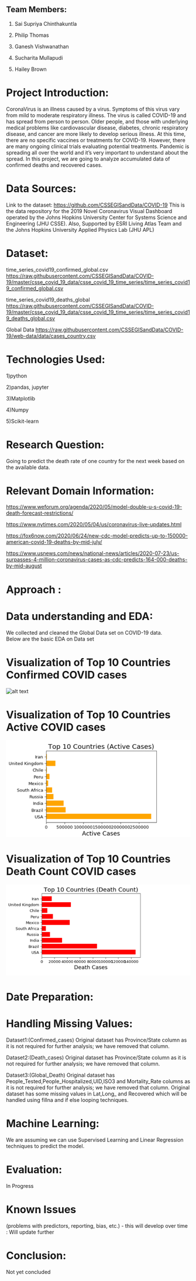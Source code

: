## Team Members: 
1. Sai Supriya Chinthakuntla

2. Philip Thomas

3. Ganesh Vishwanathan 

4. Sucharita Mullapudi

5. Hailey Brown

# Project Introduction: 
CoronaVirus is an illness caused by a virus. Symptoms of this virus vary from mild to moderate respiratory illness. The virus is called COVID-19 and has spread from person to person. Older people, and those with underlying medical problems like cardiovascular disease, diabetes, chronic respiratory disease, and cancer are more likely to develop serious illness. At this time, there are no specific vaccines or treatments for COVID-19. However, there are many ongoing clinical trials evaluating potential treatments. Pandemic is spreading all over the world and it’s very important to understand about the spread.
In this project, we are going to analyze accumulated data of confirmed deaths and recovered cases.

# Data Sources:
Link to the dataset: https://github.com/CSSEGISandData/COVID-19
This is the data repository for the 2019 Novel Coronavirus Visual Dashboard operated by the Johns Hopkins University Center for Systems Science and Engineering (JHU CSSE). Also, Supported by ESRI Living Atlas Team and the Johns Hopkins University Applied Physics Lab (JHU APL)

# Dataset:
time_series_covid19_confirmed_global.csv
https://raw.githubusercontent.com/CSSEGISandData/COVID-19/master/csse_covid_19_data/csse_covid_19_time_series/time_series_covid19_confirmed_global.csv

time_series_covid19_deaths_global
https://raw.githubusercontent.com/CSSEGISandData/COVID-19/master/csse_covid_19_data/csse_covid_19_time_series/time_series_covid19_deaths_global.csv

Global Data
https://raw.githubusercontent.com/CSSEGISandData/COVID-19/web-data/data/cases_country.csv

# Technologies Used:

1)python

2)pandas, jupyter

3)Matplotlib

4)Numpy

5)Scikit-learn 

# Research Question: 
Going to predict the death rate of one country for the next week based on the available data.

# Relevant Domain Information:
https://www.weforum.org/agenda/2020/05/model-double-u-s-covid-19-death-forecast-restrictions/

https://www.nytimes.com/2020/05/04/us/coronavirus-live-updates.html

https://fox6now.com/2020/06/24/new-cdc-model-predicts-up-to-150000-american-covid-19-deaths-by-mid-july/

https://www.usnews.com/news/national-news/articles/2020-07-23/us-surpasses-4-million-coronavirus-cases-as-cdc-predicts-164-000-deaths-by-mid-august 

# Approach :
# Data understanding and EDA:

We collected and cleaned the Global Data set on COVID-19 data.  
Below are the basic EDA on Data set
# Visualization of Top 10 Countries Confirmed COVID cases

![alt text](/Images/Confirm.png "Images") 

# Visualization of Top 10 Countries Active COVID cases

![alt text](/Images/Active.png "Images")  

# Visualization of Top 10 Countries Death Count COVID cases
 
![alt text](/Images/death_rate.png "Images")  
                       
# Date Preparation: 
# Handling Missing Values:

Dataset1:(Confirmed_cases)
Original dataset has Province/State column as it is not required for further analysis; we have removed that column.

Dataset2:(Death_cases)
Original dataset has Province/State column as it is not required for further analysis; we have removed that column.

Dataset3:(Global_Death)
Original dataset has People_Tested,People_Hospitalized,UID,ISO3 and Mortality_Rate columns as it is not required for further analysis; we have removed that column.
Original dataset has some missing values in Lat,Long_ and Recovered which will be handled using fillna and if else looping techniques.

# Machine Learning: 
We are assuming we can use Supervised Learning and Linear Regression techniques to predict the model. 

# Evaluation: 
In Progress
 
# Known Issues
(problems with predictors, reporting, bias, etc.) - this will develop over time : Will update further
 
# Conclusion: 
Not yet concluded
